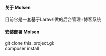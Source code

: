 
#### 关于 Molsen

目前它是一套基于Laravel做的后台管理+博客系统

#### 安装部署 Molsen

git clone this_project.git\
composer install
